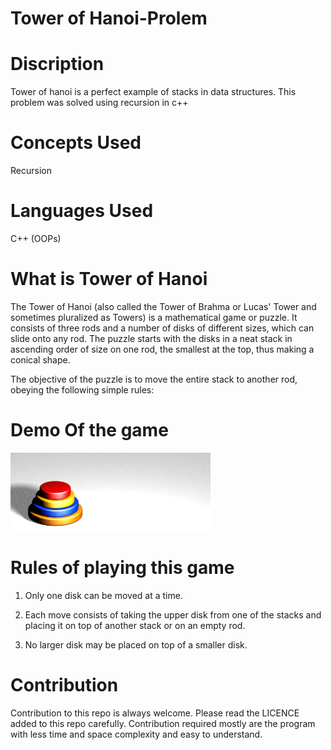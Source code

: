 # Tower of Hanoi-Prolem
 

# Discription

Tower of hanoi is a perfect example of stacks in data structures. This problem was solved using recursion in c++


# Concepts Used

Recursion

# Languages Used

C++ (OOPs)

# What is Tower of Hanoi

The Tower of Hanoi (also called the Tower of Brahma or Lucas' Tower and sometimes pluralized as Towers) is a mathematical game or puzzle. It consists of three rods and a number of disks of different sizes, which can slide onto any rod. The puzzle starts with the disks in a neat stack in ascending order of size on one rod, the smallest at the top, thus making a conical shape.

The objective of the puzzle is to move the entire stack to another rod, obeying the following simple rules:

# Demo Of the game


![Tower of Hanoi](src/Tower_of_Hanoi.gif)

# Rules of playing this game

1. Only one disk can be moved at a time.


2. Each move consists of taking the upper disk from one of the stacks and placing it on top of another stack or on an empty rod.


3. No larger disk may be placed on top of a smaller disk.

# Contribution 

Contribution to this repo is always welcome. Please read the LICENCE added to this repo carefully. Contribution required mostly are the program with less time and space complexity and easy to understand.